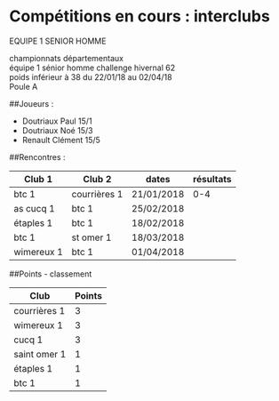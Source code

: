 # Compétitions en cours : interclubs

EQUIPE 1 SENIOR HOMME		
			
championnats départementaux			
équipe 1 sénior homme challenge hivernal 62			
poids inférieur à 38 du 22/01/18 au 02/04/18			
Poule A			
			
##Joueurs :			
			
- Doutriaux Paul		 15/1	
- Doutriaux Noé		 15/3	
- Renault Clément		 15/5	
			
##Rencontres :

|Club 1 | Club 2 |dates|	résultats |
|-- |-- |--|	-- |
|btc 1|	courrières 1	| 21/01/2018	| 0-4 |
|as cucq 1	| btc 1	| 25/02/2018| |	
|étaples 1	| btc 1	| 18/02/2018	| |
|btc 1	| st omer 1	| 18/03/2018	| |
|wimereux 1	|btc 1	|01/04/2018|	| |

##Points	- classement

|Club | Points |
|--|--|
|courrières 1	|3|	
|	wimereux 1|	3|	
|	cucq 1|	3	|
|	saint omer 1|	1|	
|	étaples 1|	1	|
|	btc 1|	1	|
